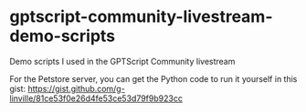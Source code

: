 # gptscript-community-livestream-demo-scripts
Demo scripts I used in the GPTScript Community livestream

For the Petstore server, you can get the Python code to run it yourself in this gist: https://gist.github.com/g-linville/81ce53f0e26d4fe53ce53d79f9b923cc
